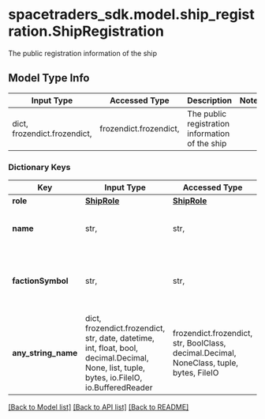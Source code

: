 # spacetraders_sdk.model.ship_registration.ShipRegistration

The public registration information of the ship

## Model Type Info
Input Type | Accessed Type | Description | Notes
------------ | ------------- | ------------- | -------------
dict, frozendict.frozendict,  | frozendict.frozendict,  | The public registration information of the ship | 

### Dictionary Keys
Key | Input Type | Accessed Type | Description | Notes
------------ | ------------- | ------------- | ------------- | -------------
**role** | [**ShipRole**](ShipRole.md) | [**ShipRole**](ShipRole.md) |  | 
**name** | str,  | str,  | The agent&#x27;s registered name of the ship | 
**factionSymbol** | str,  | str,  | The symbol of the faction the ship is registered with | [optional] 
**any_string_name** | dict, frozendict.frozendict, str, date, datetime, int, float, bool, decimal.Decimal, None, list, tuple, bytes, io.FileIO, io.BufferedReader | frozendict.frozendict, str, BoolClass, decimal.Decimal, NoneClass, tuple, bytes, FileIO | any string name can be used but the value must be the correct type | [optional]

[[Back to Model list]](../../README.md#documentation-for-models) [[Back to API list]](../../README.md#documentation-for-api-endpoints) [[Back to README]](../../README.md)


